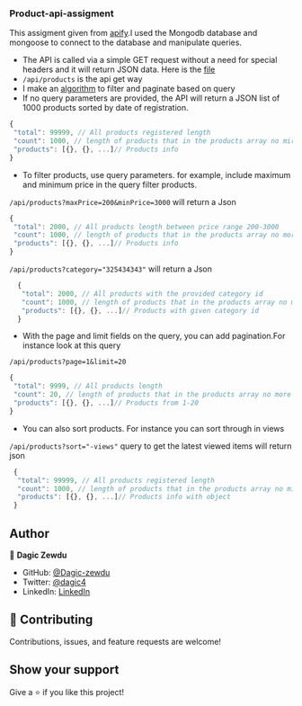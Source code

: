 ### Product-api-assigment

 This assigment given from [apify](https://apify.notion.site/Web-Automation-Dev-Home-assignment-public-f9be3a1c6b9543b29e5bccb9d9382a9c).I used the Mongodb database and mongoose to connect to the database and manipulate queries.

   * The API is called via a simple GET request without a need for special headers and it will return JSON data. Here is the [file](https://github.com/Dagic-zewdu/product-api-assigment/blob/main/controllers/products/index.js)
   * `/api/products` is the api get way
   * I make an [algorithm](https://github.com/Dagic-zewdu/product-api-assigment/blob/main/apiQuery/index.js) to filter and paginate based on query
   * If no query parameters are provided, the API will return a JSON list of 1000 products sorted by date of registration.
   
   ```js
   {
    "total": 99999, // All products registered length
    "count": 1000, // length of products that in the products array no mire than 1000 
    "products": [{}, {}, ...]// Products info
   }
   ```
   * To filter products, use query parameters.  for example, include maximum and minimum price in the query filter products.

   `/api/products?maxPrice=200&minPrice=3000` will return a Json

   ```js
   {
    "total": 2000, // All products length between price range 200-3000 
    "count": 1000, // length of products that in the products array no more than 1000  
    "products": [{}, {}, ...]// Products info
   }
   ```

   `/api/products?category="325434343"` will return a Json
 
 ```js
   {
    "total": 2000, // All products with the provided category id 
    "count": 1000, // length of products that in the products array no more than 1000  
    "products": [{}, {}, ...]// Products with given category id
   }
   ```
   * With the page and limit fields on the query, you can add pagination.For instance look at this query

   `/api/products?page=1&limit=20`
   ```js
   {
    "total": 9999, // All products length 
    "count": 20, // length of products that in the products array no more than 20 because it is specified on the limit  
    "products": [{}, {}, ...]// Products from 1-20
   }
   ```

  * You can also sort products. For instance you can sort through in views

   `/api/products?sort="-views"` query to get the latest viewed items will return json
   
  ```js
   {
    "total": 99999, // All products registered length
    "count": 1000, // length of products that in the products array no mire than 1000 
    "products": [{}, {}, ...]// Products info with object
   }
   ```
## Author

👤 **Dagic Zewdu**

- GitHub: [@Dagic-zewdu](https://github.com/Dagic-zewdu)
- Twitter: [@dagic4](https://twitter.com/dagic4)
- LinkedIn: [LinkedIn](https://www.linkedin.com/in/dagic-zewdu/)

## 🤝 Contributing

Contributions, issues, and feature requests are welcome!

## Show your support

Give a ⭐️ if you like this project!
